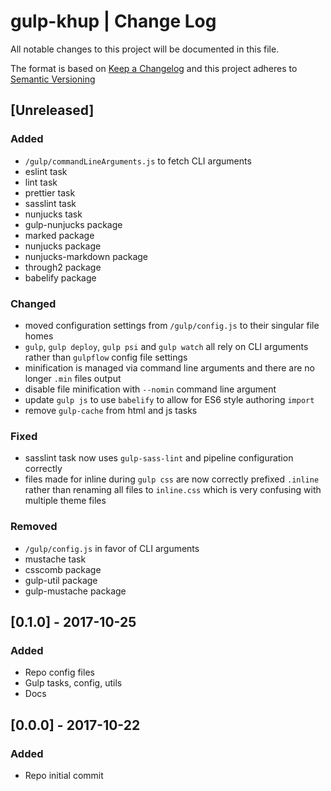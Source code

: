# gulp-khup | Change Log

All notable changes to this project will be documented in this file.

The format is based on [Keep a Changelog](http://keepachangelog.com/en/1.0.0/)
and this project adheres to
[Semantic Versioning](http://semver.org/spec/v2.0.0.html)

## [Unreleased]

### Added

* `/gulp/commandLineArguments.js` to fetch CLI arguments
* eslint task
* lint task
* prettier task
* sasslint task
* nunjucks task
* gulp-nunjucks package
* marked package
* nunjucks package
* nunjucks-markdown package
* through2 package
* babelify package

### Changed

* moved configuration settings from `/gulp/config.js` to their singular file
  homes
* `gulp`, `gulp deploy`, `gulp psi` and `gulp watch` all rely on CLI arguments
  rather than `gulpflow` config file settings
* minification is managed via command line arguments and there are no longer
  `.min` files output
* disable file minification with `--nomin` command line argument
* update `gulp js` to use `babelify` to allow for ES6 style authoring `import`
* remove `gulp-cache` from html and js tasks

### Fixed

* sasslint task now uses `gulp-sass-lint` and pipeline configuration correctly
* files made for inline during `gulp css` are now correctly prefixed `.inline`
  rather than renaming all files to `inline.css` which is very confusing with
  multiple theme files

### Removed

* `/gulp/config.js` in favor of CLI arguments
* mustache task
* csscomb package
* gulp-util package
* gulp-mustache package

## [0.1.0] - 2017-10-25

### Added

* Repo config files
* Gulp tasks, config, utils
* Docs

## [0.0.0] - 2017-10-22

### Added

* Repo initial commit
